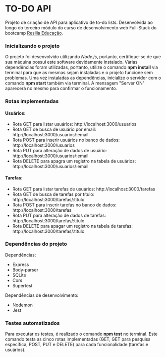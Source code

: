 # TO-DO API

Projeto de criação de API para aplicativo de to-do lists. Desenvolvida ao longo do terceiro módulo do curso de desenvolvimento web Full-Stack do bootcamp [Resilia Educação](https://www.resilia.work/).

### Inicializando o projeto 

O projeto foi desenvolvido utilizando *Node.js*, portanto, certifique-se de que sua máquina possui este software devidamente instalado. Várias dependências foram utilizadas, portanto, utilize o comando **npm install** via terminal para que as mesmas sejam instaladas e o projeto funcione sem problemas. Uma vez instaladas as dependências, inicialize o servidor com o comando **npm start** também via terminal. A mensagem "Server ON" aparecerá no mesmo para confirmar o funcionamento.

### Rotas implementadas

#### Usuários:

- Rota GET para listar usuários: http://localhost:3000/usuarios 
- Rota GET de busca de usuário por email: http://localhost:3000/usuarios/:email 
- Rota POST para inserir usuários no banco de dados: http://localhost:3000/usuarios 
- Rota PUT para alteração de dados de usuário: http://localhost:3000/usuarios/:email
- Rota DELETE para apagra um registro na tabela de usuários: http://localhost:3000/usuarios/:email

#### Tarefas: 

- Rota GET para listar tarefas de usuários: http://localhost:3000/tarefas
- Rota GET de busca de tarefas por título: http://localhost:3000/tarefas/:titulo
- Rota POST para inserir tarefas no banco de dados: http://localhost:3000/tarefas 
- Rota PUT para alteração de dados de tarefas: http://localhost:3000/tarefas/:titulo 
- Rota DELETE para apagar um registro na tabela de tarefas: http://localhost:3000/tarefas/:titulo


### Dependências do projeto

Dependências:
 - Express
 - Body-parser
 - SQLite
 - Cors
 - Supertest

 Dependências de desenvolvimento: 
 - Nodemon
 - Jest

### Testes automatizados

 Para executar os testes, é realizado o comando **npm test** no terminal. Este comando testa as cinco rotas implementadas (GET, GET para pesquisa específica, POST, PUT e DELETE) para cada funcionalidade (tarefas e usuários).

